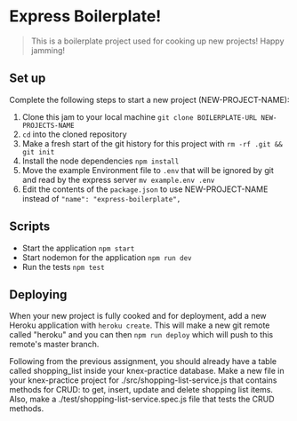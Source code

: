 # Express Boilerplate!

> This is a boilerplate project used for cooking up new projects! Happy jamming! 

## Set up

Complete the following steps to start a new project (NEW-PROJECT-NAME):

1. Clone this jam to your local machine `git clone BOILERPLATE-URL NEW-PROJECTS-NAME`
2. `cd` into the cloned repository
3. Make a fresh start of the git history for this project with `rm -rf .git && git init`
4. Install the node dependencies `npm install`
5. Move the example Environment file to `.env` that will be ignored by git and read by the express server `mv example.env .env`
6. Edit the contents of the `package.json` to use NEW-PROJECT-NAME instead of `"name": "express-boilerplate",`

## Scripts
* Start the application `npm start`
* Start nodemon for the application `npm run dev`
* Run the tests `npm test`

## Deploying

When your new project is fully cooked and for deployment, add a new Heroku application with `heroku create`. This will make a new git remote called "heroku" and you can then `npm run deploy` which will push to this remote's master branch.


Following from the previous assignment, you should already have a table called shopping_list inside your knex-practice database. Make a new file in your knex-practice project for ./src/shopping-list-service.js that contains methods for CRUD: to get, insert, update and delete shopping list items. Also, make a ./test/shopping-list-service.spec.js file that tests the CRUD methods.